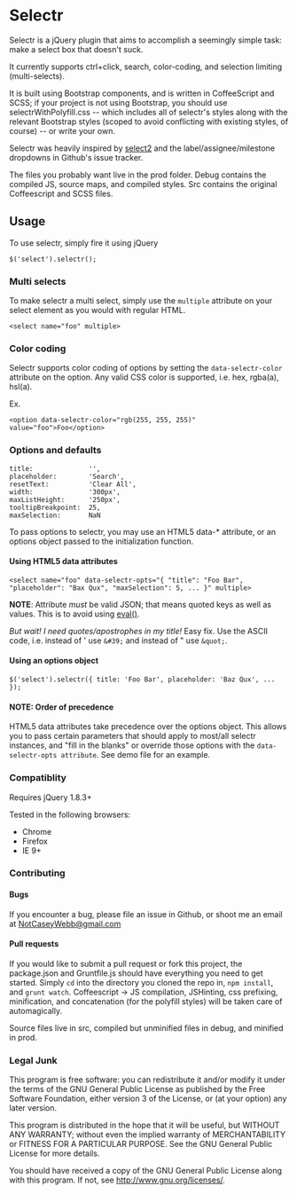 # Selectr

Selectr is a jQuery plugin that aims to accomplish a seemingly simple task: make a select box that doesn't suck.

It currently supports ctrl+click, search, color-coding, and selection limiting (multi-selects).

It is built using Bootstrap components, and is written in CoffeeScript and SCSS; if your project is not using Bootstrap, you should use selectrWithPolyfill.css -- which includes all of selectr's styles along with the relevant Bootstrap styles (scoped to avoid conflicting with existing styles, of course) -- or write your own.

Selectr was heavily inspired by [select2](https://github.com/ivaynberg/select2) and the label/assignee/milestone dropdowns in Github's issue tracker.

The files you probably want live in the prod folder. Debug contains the compiled JS, source maps, and compiled styles. Src contains the original Coffeescript and SCSS files. 

## Usage

To use selectr, simply fire it using jQuery

`$('select').selectr();`

### Multi selects

To make selectr a multi select, simply use the `multiple` attribute on your select element as you would with regular HTML.

    <select name="foo" multiple>

### Color coding

Selectr supports color coding of options by setting the `data-selectr-color` attribute on the option. Any valid CSS color is supported, i.e. hex, rgba(a), hsl(a).

Ex.

    <option data-selectr-color="rgb(255, 255, 255)" value="foo">Foo</option>

### Options and defaults

    title:              '',
    placeholder:        'Search',
    resetText:          'Clear All',
    width:              '300px',
    maxListHeight:      '250px',
    tooltipBreakpoint:  25,
    maxSelection:       NaN

To pass options to selectr, you may use an HTML5 data-* attribute, or an options object passed to the initialization function.

#### Using HTML5 data attributes

    <select name="foo" data-selectr-opts="{ "title": "Foo Bar", "placeholder": "Bax Qux", "maxSelection": 5, ... }" multiple>
    
__NOTE__: Attribute _must_ be valid JSON; that means quoted keys as well as values. This is to avoid using [eval()](http://stackoverflow.com/questions/86513/why-is-using-the-javascript-eval-function-a-bad-idea).

_But wait! I need quotes/apostrophes in my title!_
Easy fix. Use the ASCII code, i.e. instead of ' use `&#39;` and instead of " use `&quot;`.

#### Using an options object

    $('select').selectr({ title: 'Foo Bar', placeholder: 'Baz Qux', ... });
    
#### NOTE: Order of precedence

HTML5 data attributes take precedence over the options object. This allows you to pass certain parameters that should apply to most/all selectr instances, and "fill in the blanks" or override those options with the `data-selectr-opts attribute`. See demo file for an example.

### Compatiblity

Requires jQuery 1.8.3+

Tested in the following browsers:

- Chrome
- Firefox
- IE 9+

### Contributing

#### Bugs

If you encounter a bug, please file an issue in Github, or shoot me an email at NotCaseyWebb@gmail.com

#### Pull requests

If you would like to submit a pull request or fork this project, the package.json and Gruntfile.js should have everything you need to get started. Simply `cd` into the directory you cloned the repo in, `npm install`, and `grunt watch`. Coffeescript -> JS compilation, JSHinting, css prefixing, minification, and concatenation (for the polyfill styles) will be taken care of automagically.

Source files live in src, compiled but unminified files in debug, and minified in prod.



### Legal Junk

This program is free software: you can redistribute it and/or modify
it under the terms of the GNU General Public License as published by
the Free Software Foundation, either version 3 of the License, or
(at your option) any later version.

This program is distributed in the hope that it will be useful,
but WITHOUT ANY WARRANTY; without even the implied warranty of
MERCHANTABILITY or FITNESS FOR A PARTICULAR PURPOSE.  See the
GNU General Public License for more details.

You should have received a copy of the GNU General Public License
along with this program.  If not, see <http://www.gnu.org/licenses/>.
